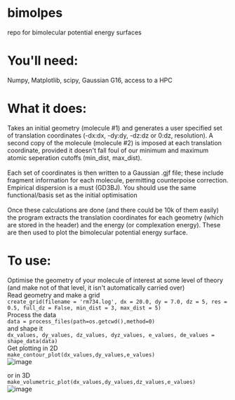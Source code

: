 # bimolpes
repo for bimolecular potential energy surfaces

# You'll need:
Numpy, Matplotlib, scipy, Gaussian G16, access to a HPC

# What it does:
Takes an initial geometry (molecule #1) and generates a user specified set of translation coordinates (-dx:dx, -dy:dy, -dz:dz or 0:dz, resolution). A second copy of the molecule (molecule #2) is imposed at each translation coordinate, provided it doesn't fall foul of our minimum and maximum atomic seperation cutoffs (min_dist, max_dist). <br><br>
Each set of coordinates is then written to a Gaussian .gjf file; these include fragment information for each molecule, permitting counterpoise correction. Empirical dispersion is a must (GD3BJ). You should use the same functional/basis set as the initial optimisation
<br><br>
Once these calculations are done (and there could be 10k of them easily) the program extracts the translation coordinates for each geometry (which are stored in the header) and the energy (or complexation energy). These are then used to plot the bimolecular potential energy surface.

# To use:
Optimise the geometry of your molecule of interest at some level of theory (and make not of that level, it isn't automatically carried over)<br>
Read geometry and make a grid <br>`create_grid(filename = 'rm734.log', dx = 20.0, dy = 7.0, dz = 5, res = 0.5, full_dz = False, min_dist = 3, max_dist = 5)`<br>
Process the data <br>`data = process_files(path=os.getcwd(),method=0)` <br>and shape it <br>`dx_values, dy_values, dz_values, dyz_values, e_values, de_values = shape_data(data)`<br>
Get plotting in 2D <br>`make_contour_plot(dx_values,dy_values,e_values)`<br>
![image](https://github.com/RichardMandle/bimolpes/assets/101199234/a8fdb68e-4953-4b6c-ae12-945ce861d8c1)

or in 3D <br>`make_volumetric_plot(dx_values,dy_values,dz_values,e_values)`<br>
![image](https://github.com/RichardMandle/bimolpes/assets/101199234/da63566c-f654-4a61-9524-a332f17c4121)
